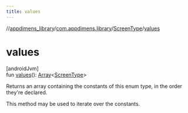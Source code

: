 ```yaml
---
title: values
---
```

//[appdimens_library](../../../index.html)/[com.appdimens.library](../index.html)/[ScreenType](index.html)/[values](values.html)



# values



[androidJvm]\
fun [values](values.html)(): [Array](https://kotlinlang.org/api/core/kotlin-stdlib/kotlin/-array/index.html)&lt;[ScreenType](index.html)&gt;



Returns an array containing the constants of this enum type, in the order they're declared.



This method may be used to iterate over the constants.



